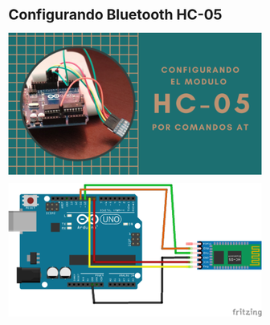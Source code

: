 # Configurando Bluetooth HC-05

![Miniatura](https://github.com/InvenceSaltillo/tutoriales-arduino/blob/main/configHC-05/configHC-05Miniatura.png)

![Diagrama](https://github.com/InvenceSaltillo/tutoriales-arduino/blob/main/configHC-05/configHC-05AT_bb.png)
